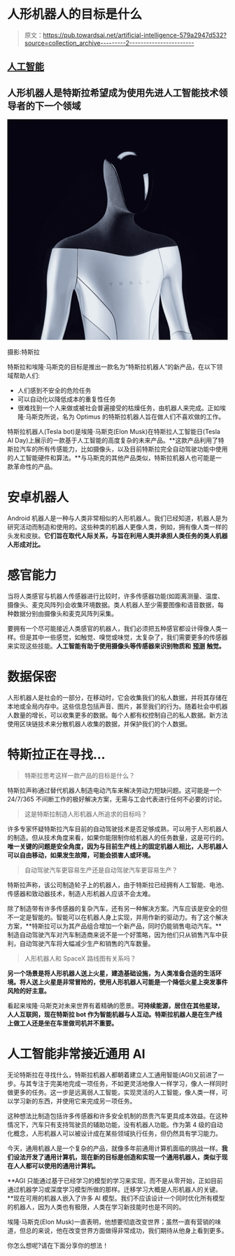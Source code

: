 # 人形机器人的目标是什么

> 原文：<https://pub.towardsai.net/artificial-intelligence-579a2947d532?source=collection_archive---------2----------------------->

## [人工智能](https://towardsai.net/p/category/artificial-intelligence)

## 人形机器人是特斯拉希望成为使用先进人工智能技术领导者的下一个领域

![](img/a5a0a5a2999e1523765946c2bac1b77a.png)

摄影:特斯拉

特斯拉和埃隆·马斯克的目标是推出一款名为“特斯拉机器人”的新产品，在以下领域帮助人们:

*   人们感到不安全的危险任务
*   可以自动化以降低成本的重复性任务
*   很难找到一个人来做或被社会普遍接受的枯燥任务，由机器人来完成。正如埃隆·马斯克所说，名为 Optimus 的特斯拉机器人旨在做人们不喜欢做的工作。

特斯拉机器人(Tesla bot)是埃隆·马斯克(Elon Musk)在特斯拉人工智能日(Tesla AI Day)上展示的一款基于人工智能的高度复杂的未来产品。**这款产品利用了特斯拉汽车的所有传感能力，比如摄像头，以及目前特斯拉完全自动驾驶功能中使用的人工智能硬件和算法。**与马斯克的其他产品类似，特斯拉机器人也可能是一款革命性的产品。

# 安卓机器人

Android 机器人是一种与人类非常相似的人形机器人。我们已经知道，机器人是为研究活动而制造和使用的。这些种类的机器人更像人类，例如，拥有像人类一样的头发和皮肤。**它们旨在取代人际关系，与旨在利用人类并承担人类任务的类人机器人形成对比。**

# 感官能力

当将人类感官与机器人传感器进行比较时，许多传感器功能(如距离测量、温度、摄像头、麦克风阵列)会收集环境数据。类人机器人至少需要图像和语音数据，每种数据分别由摄像头和麦克风阵列采集。

要拥有一个尽可能接近人类感官的机器人，我们必须把五种感官都设计得像人类一样。但是其中一些感觉，如触觉、嗅觉或味觉，太复杂了，我们需要更多的传感器来实现这些技能。**人工智能有助于使用摄像头等传感器来识别物质和** [**预测**](https://techcrunch.com/2019/06/17/mit-develops-a-system-to-give-robots-more-human-senses/?guccounter=1&guce_referrer=aHR0cHM6Ly93d3cuZ29vZ2xlLmRlLw&guce_referrer_sig=AQAAAKgoRse5mrfwPKudL4cDkkQungDCc1_FSOKBwWuMkcx-mtGTYc7-dUdvfEMFMQrWTsu1UpuVSdJgdP_z_anDNuW2-wQVZhBoQ3ugPwuHEui7PGL4db1Ky_WCe8OZJnHJT6MvOp7QKJzeOFxusk4GQz8XC-nuGQDJBEUGuKtrhF1X) **触觉。**

# 数据保密

人形机器人是社会的一部分，在移动时，它会收集我们的私人数据，并将其存储在本地或全局内存中。这些信息包括声音、图片，甚至我们的行为。随着社会中机器人数量的增长，可以收集更多的数据。每个人都有权控制自己的私人数据。新方法使用区块链技术来分散机器人收集的数据，并保护我们的个人数据。

# 特斯拉正在寻找…

> 特斯拉思考这样一款产品的目标是什么？

特斯拉声称通过替代机器人制造电动汽车来解决劳动力短缺问题。这可能是一个 24/7/365 不间断工作的极好解决方案，无需与工会代表进行任何不必要的讨论。

> 这是特斯拉制造人形机器人所追求的目标吗？

许多专家怀疑特斯拉汽车目前的自动驾驶技术是否足够成熟，可以用于人形机器人的制造。但从技术角度来看，如果你能限制你给机器人的任务数量，这是可行的。**唯一关键的问题是安全角度，因为与目前生产线上的固定机器人相比，人形机器人可以自由移动，如果发生故障，可能会损害人或环境。**

> 自动驾驶汽车更容易生产还是自动驾驶汽车更容易生产？

特斯拉声称，该公司制造轮子上的机器人，由于特斯拉已经拥有人工智能、电池、传感器和致动器技术，制造人形机器人应该不会太难。

除了制造带有许多传感器的复杂汽车，还有另一种解决方案。汽车应该是安全的但不一定是智能的。智能可以在机器人身上实现，并用作新的驱动力。有了这个解决方案，**特斯拉可以为其产品组合增加一个新产品，同时仍能销售电动汽车。**制造自动驾驶汽车对汽车制造商来说不是一个好策略，因为他们只从销售汽车中获利，自动驾驶汽车将大幅减少生产和销售的汽车数量。

> 人形机器人和 SpaceX 路线图有关系吗？

**另一个场景是将人形机器人送上火星，建造基础设施，为人类准备合适的生活环境。将人送上火星是非常冒险的，使用人形机器人可能是一个降低火星上突发事件风险的好主意。**

看起来埃隆·马斯克对未来世界有着精确的愿景。**可持续能源，居住在其他星球，人人互联网，现在特斯拉 bot 作为智能机器与人互动。特斯拉机器人是在生产线上做工人还是坐在车里做司机并不重要。**

# 人工智能非常接近通用 AI

无论特斯拉在寻找什么，特斯拉机器人都朝着建立人工通用智能(AGI)又前进了一步。与其专注于完美地完成一项任务，不如更灵活地像人一样学习，像人一样同时做更多的任务。这一步是远离弱人工智能，实现灵活的人工智能，像人类一样，可以学习新的东西，并使用它来完成另一项任务。

这种想法比制造包括许多传感器和许多安全机制的昂贵汽车更具成本效益。在这种情况下，汽车只有支持驾驶员的辅助功能，没有机器人功能。作为第 4 级的自动化概念，人形机器人可以被设计成在某些领域执行任务，但仍然具有学习能力。

今天，通用机器人是一个复杂的产品，就像多年前通用计算机面临的挑战一样。**我们设法开发了通用计算机，现在新的目标是创造和实现一个通用机器人，类似于现在人人都可以使用的通用计算机。**

**AGI 只能通过基于已经学习的模型的学习来实现，而不是从零开始，正如目前通过机器学习或深度学习模型所做的那样。迁移学习大概是人形机器人的关键。**现在可用的机器人嵌入了许多 AI 模型。我们不应该设计一个同时优化所有模型的机器人，因为人类也有极限，人类在学习新技能时也是不同的。

埃隆·马斯克(Elon Musk)一直表明，他想要彻底改变世界；虽然一直有营销的味道，但总的来说，他在改变世界方面做得非常成功，我们期待从他身上看到更多。

你怎么想呢?请在下面分享你的想法！